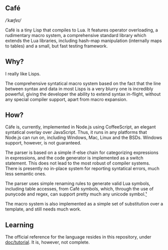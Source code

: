 Café
---

_/ˈkæfeɪ/_

Café is a tiny Lisp that compiles to Lua. It features operator overloading, a rudimentary macro system, a comprehensive standard library which extends the Lua libraries, including hash-map manipulation (internally maps to tables) and a small, but fast testing framework.

Why?
---

I really like Lisps.

The comprehensive syntatical macro system based on the fact that the line between syntax and data in most Lisps is a very blurry one is incredibly powerful, giving the developer the ability to extend syntax in-flight, without any special compiler support, apart from macro expansion.

How?
---

Cáfe is, currently, implemented in Node.js using CoffeeScript, an elegant syntatical overlay over JavaScript. Thus, it runs in any platforms that Node.js can run on, including Windows, Mac, Linux and the BSDs. Windows support, however, is not guaranteed.

The parser is based on a simple if-else chain for categorizing expressions in expressions, and the code generator is implemented as a switch statement. This does not lead to the most robust of compiler systems. There is presently no in-place system for reporting syntatical errors, much less semantic ones.

The parser uses simple renaming rules to generate valid Lua symbols, including table accesses, from Café symbols, which, through the use of punycode and regex, can support pretty much any unicode symbol.[¹](http://i.imgur.com/sky28Ud.png)

The macro system is also implemented as a simple set of substitution over a template, and still needs much work.

Learning
---

The official reference for the language resides in this repository, under [doc/tutorial](http://github.com/demhydraz/cafe/blob/master/doc/tutorial/intro.md). It is, however, not complete.

